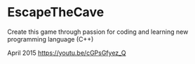 # EscapeTheCave
Create this game through passion for coding and learning new programming language (C++)

April 2015
https://youtu.be/cGPsGfyez_Q
